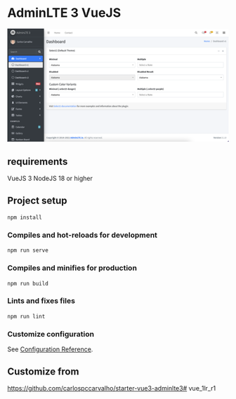 # AdminLTE 3 VueJS

![Example](example.png)

## requirements

VueJS 3
NodeJS 18 or higher

## Project setup
```
npm install
```

### Compiles and hot-reloads for development
```
npm run serve
```

### Compiles and minifies for production
```
npm run build
```

### Lints and fixes files
```
npm run lint
```

### Customize configuration
See [Configuration Reference](https://cli.vuejs.org/config/).

## Customize from 
https://github.com/carlospccarvalho/starter-vue3-adminlte3# vue_1lr_r1
